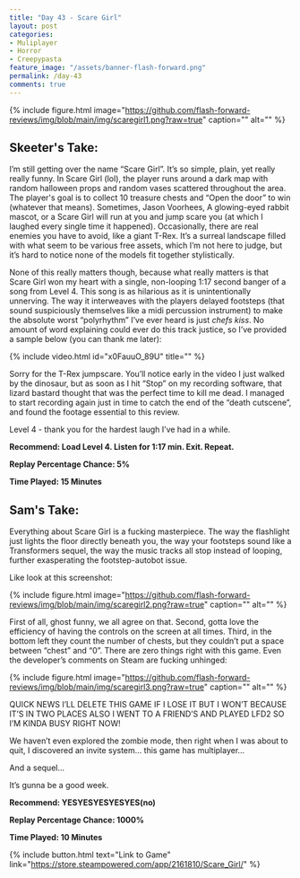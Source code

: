 ```yaml
---
title: "Day 43 - Scare Girl"
layout: post
categories:
- Muliplayer
- Horror
- Creepypasta
feature_image: "/assets/banner-flash-forward.png"
permalink: /day-43
comments: true
---
```


{% include figure.html image="https://github.com/flash-forward-reviews/img/blob/main/img/scaregirl1.png?raw=true" caption="" alt="" %}

## Skeeter's Take:

I’m still getting over the name “Scare Girl”. It’s so simple, plain, yet really really funny. 
In Scare Girl (lol), the player runs around a dark map with random halloween props and random vases scattered throughout the area. The player's goal is to collect 10 treasure chests and “Open the door” to win (whatever that means). Sometimes, Jason Voorhees, A glowing-eyed rabbit mascot, or a Scare Girl will run at you and jump scare you (at which I laughed every single time it happened). Occasionally, there are real enemies you have to avoid, like a giant T-Rex. 
It’s a surreal landscape filled with what seem to be various free assets, which I’m not here to judge, but it’s hard to notice none of the models fit together stylistically. 

None of this really matters though, because what really matters is that Scare Girl won my heart with a single, non-looping 1:17 second banger of a song from Level 4. This song is as hilarious as it is unintentionally unnerving. The way it interweaves with the players delayed footsteps (that sound suspiciously themselves like a midi percussion instrument) to make the absolute worst “polyrhythm” I’ve ever heard is just *chefs kiss*. No amount of word explaining could ever do this track justice, so I’ve provided a sample below (you can thank me later): 

{% include video.html id="x0FauuO_89U" title="" %}

Sorry for the T-Rex jumpscare. You’ll notice early in the video I just walked by the dinosaur, but as soon as I hit “Stop” on my recording software, that lizard bastard thought that was the perfect time to kill me dead. I managed to start recording again just in time to catch the end of the “death cutscene”, and found the footage essential to this review. 

Level 4 - thank you for the hardest laugh I’ve had in a while. 

**Recommend: Load Level 4. Listen for 1:17 min. Exit. Repeat.**

**Replay Percentage Chance: 5%**

**Time Played: 15 Minutes**

## Sam's Take:

Everything about Scare Girl is a fucking masterpiece. The way the flashlight just lights the floor directly beneath you, the way your footsteps sound like a Transformers sequel, the way the music tracks all stop instead of looping, further exasperating the footstep-autobot issue. 

Like look at this screenshot:

{% include figure.html image="https://github.com/flash-forward-reviews/img/blob/main/img/scaregirl2.png?raw=true" caption="" alt="" %}

First of all, ghost funny, we all agree on that. Second, gotta love the efficiency of having the controls on the screen at all times. Third, in the bottom left they count the number of chests, but they couldn’t put a space between “chest” and “0”. There are zero things right with this game. Even the developer’s comments on Steam are fucking unhinged:

{% include figure.html image="https://github.com/flash-forward-reviews/img/blob/main/img/scaregirl3.png?raw=true" caption="" alt="" %}

QUICK NEWS I’LL DELETE THIS GAME IF I LOSE IT BUT I WON’T BECAUSE IT’S IN TWO PLACES ALSO I WENT TO A FRIEND’S AND PLAYED LFD2 SO I’M KINDA BUSY RIGHT NOW!

We haven’t even explored the zombie mode, then right when I was about to quit, I discovered an invite system... this game has multiplayer...

And a sequel...

It’s gunna be a good week.

**Recommend: YESYESYESYESYES(no)** 

**Replay Percentage Chance: 1000%**

**Time Played: 10 Minutes**

{% include button.html text="Link to Game" link="https://store.steampowered.com/app/2161810/Scare_Girl/" %}
